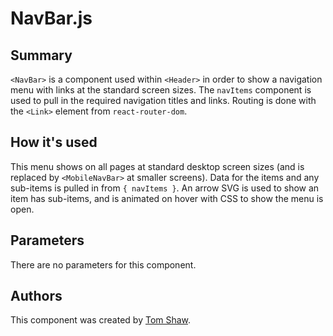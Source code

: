 # NavBar.js

## Summary
`<NavBar>` is a component used within `<Header>` in order to show a navigation menu with links at the standard screen sizes. The `navItems` component is used to pull in the required navigation titles and links. Routing is done with the `<Link>` element from `react-router-dom`.

## How it's used
This menu shows on all pages at standard desktop screen sizes (and is replaced by `<MobileNavBar>` at smaller screens). Data for the items and any sub-items is pulled in from `{ navItems }`. An arrow SVG is used to show an item has sub-items, and is animated on hover with CSS to show the menu is open. 

## Parameters
There are no parameters for this component.

## Authors
This component was created by [Tom Shaw](https://github.com/tomshaw650).
